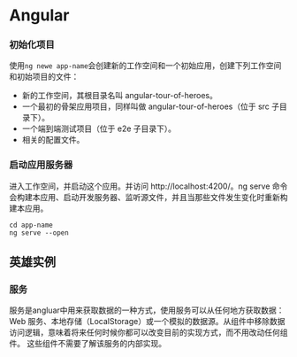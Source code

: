 # Angular

### 初始化项目
使用`ng newe app-name`会创建新的工作空间和一个初始应用，创建下列工作空间和初始项目的文件：
- 新的工作空间，其根目录名叫 angular-tour-of-heroes。
- 一个最初的骨架应用项目，同样叫做 angular-tour-of-heroes（位于 src 子目录下）。
- 一个端到端测试项目（位于 e2e 子目录下）。
- 相关的配置文件。

### 启动应用服务器

进入工作空间，并启动这个应用。并访问 http://localhost:4200/。ng serve 命令会构建本应用、启动开发服务器、监听源文件，并且当那些文件发生变化时重新构建本应用。

```
cd app-name
ng serve --open
```


## 英雄实例
### 服务

服务是angluar中用来获取数据的一种方式，使用服务可以从任何地方获取数据：Web 服务、本地存储（LocalStorage）或一个模拟的数据源。从组件中移除数据访问逻辑，意味着将来任何时候你都可以改变目前的实现方式，而不用改动任何组件。 这些组件不需要了解该服务的内部实现。